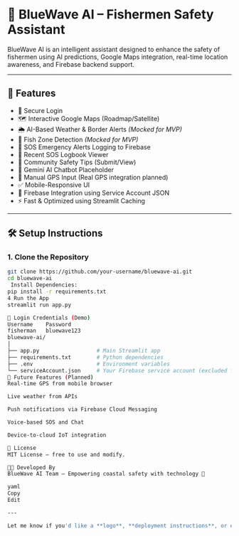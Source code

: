 # 🌊 BlueWave AI – Fishermen Safety Assistant

BlueWave AI is an intelligent assistant designed to enhance the safety of fishermen using AI predictions, Google Maps integration, real-time location awareness, and Firebase backend support.

---

## 📱 Features

- 🔐 Secure Login
- 🗺️ Interactive Google Maps (Roadmap/Satellite)
- 🌦️ AI-Based Weather & Border Alerts *(Mocked for MVP)*
- 🎣 Fish Zone Detection *(Mocked for MVP)*
- 🚨 SOS Emergency Alerts Logging to Firebase
- 📘 Recent SOS Logbook Viewer
- 💬 Community Safety Tips (Submit/View)
- 🤖 Gemini AI Chatbot Placeholder
- 📍 Manual GPS Input (Real GPS integration planned)
- ✅ Mobile-Responsive UI
- 🔐 Firebase Integration using Service Account JSON
- ⚡ Fast & Optimized using Streamlit Caching

---

## 🛠️ Setup Instructions

### 1. Clone the Repository

```bash
git clone https://github.com/your-username/bluewave-ai.git
cd bluewave-ai
 Install Dependencies:
pip install -r requirements.txt
4 Run the App
streamlit run app.py

🔑 Login Credentials (Demo)
Username	Password
fisherman	bluewave123
bluewave-ai/
│
├── app.py                  # Main Streamlit app
├── requirements.txt        # Python dependencies
├── .env                    # Environment variables
└── serviceAccount.json     # Your Firebase service account (excluded from Git)
🚀 Future Features (Planned)
Real-time GPS from mobile browser

Live weather from APIs

Push notifications via Firebase Cloud Messaging

Voice-based SOS and Chat

Device-to-cloud IoT integration

📃 License
MIT License – free to use and modify.

👨‍💻 Developed By
BlueWave AI Team – Empowering coastal safety with technology 🌊

yaml
Copy
Edit

---

Let me know if you'd like a **logo**, **deployment instructions**, or even generate a **GitHub README badge set** for it!

